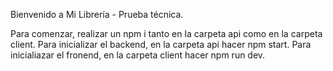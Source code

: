Bienvenido a Mi Librería - Prueba técnica.

Para comenzar, realizar un npm i tanto en la carpeta api como en la carpeta client.
Para inicializar el backend, en la carpeta api hacer npm start. Para inicialiazar el fronend, en la carpeta client hacer npm run dev.
